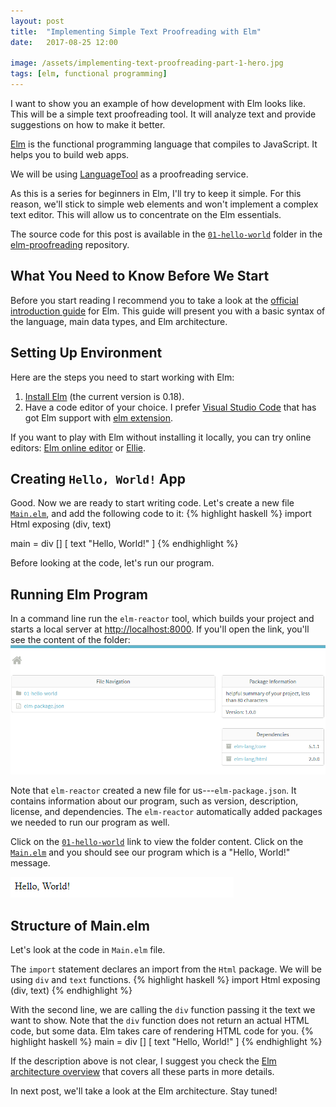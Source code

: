 ```yaml
---
layout: post
title:  "Implementing Simple Text Proofreading with Elm"
date:   2017-08-25 12:00

image: /assets/implementing-text-proofreading-part-1-hero.jpg
tags: [elm, functional programming]
---
```


I want to show you an example of how development with Elm looks like. This will be a simple text proofreading tool. It will analyze text and provide suggestions on how to make it better.

[Elm](http://elm-lang.org/) is the functional programming language that compiles to JavaScript. It helps you to build web apps.

We will be using [LanguageTool](https://languagetool.org/) as a proofreading service.

As this is a series for beginners in Elm, I'll try to keep it simple. For this reason, we'll stick to simple web elements and won't implement a complex text editor. This will allow us to concentrate on the Elm essentials.

The source code for this post is available in the [`01-hello-world`](https://github.com/dmitryrogozhny/elm-proofreading/tree/master/01-hello-world) folder in the [elm-proofreading](https://github.com/dmitryrogozhny/elm-proofreading) repository.

## What You Need to Know Before We Start
Before you start reading I recommend you to take a look at the [official introduction guide](https://guide.elm-lang.org/) for Elm. This guide will present you with a basic syntax of the language, main data types, and Elm architecture.

## Setting Up Environment
Here are the steps you need to start working with Elm:
1. [Install Elm](https://guide.elm-lang.org/install.html) (the current version is 0.18).
2. Have a code editor of your choice. I prefer [Visual Studio Code](https://code.visualstudio.com/) that has got Elm support with [elm extension](https://marketplace.visualstudio.com/items?itemName=sbrink.elm).

If you want to play with Elm without installing it locally, you can try online editors: [Elm online editor](http://elm-lang.org/try) or [Ellie](https://ellie-app.com/).

## Creating `Hello, World!` App
Good. Now we are ready to start writing code. Let's create a new file [`Main.elm`](https://github.com/dmitryrogozhny/elm-proofreading/blob/master/01-hello-world/Main.elm), and add the following code to it:
{% highlight haskell %}
import Html exposing (div, text)

main =
    div [] [ text "Hello, World!" ]
{% endhighlight %}

Before looking at the code, let's run our program.

## Running Elm Program
In a command line run the `elm-reactor` tool, which builds your project and starts a local server at [http://localhost:8000](http://localhost:8000). If you'll open the link, you'll see the content of the folder:
![elm-reactor interface](/assets/implementing-text-proofreading-with-elm-reactor.png)

Note that `elm-reactor` created a new file for us---`elm-package.json`. It contains information about our program, such as version, description, license, and dependencies. The `elm-reactor` automatically added packages we needed to run our program as well.

Click on the [`01-hello-world`](http://localhost:8000/01-hello-world/) link to view the folder content. Click on the [`Main.elm`](http://localhost:8000/01-hello-world/Main.elm) and you should see our program which is a "Hello, World!" message.

![hello, world!](/assets/implementing-text-proofreading-with-elm-hello-world.png)

## Structure of Main.elm
Let's look at the code in `Main.elm` file.

The `import` statement declares an import from the `Html` package. We will be using `div` and `text` functions.
{% highlight haskell %}
import Html exposing (div, text)
{% endhighlight %}

With the second line, we are calling the `div` function passing it the text we want to show. Note that the `div` function does not return an actual HTML code, but some data. Elm takes care of rendering HTML code for you.
{% highlight haskell %}
main =
    div [] [ text "Hello, World!" ]
{% endhighlight %}


If the description above is not clear, I suggest you check the [Elm architecture overview](https://guide.elm-lang.org/architecture/) that covers all these parts in more details.

In next post, we'll take a look at the Elm architecture. Stay tuned!
